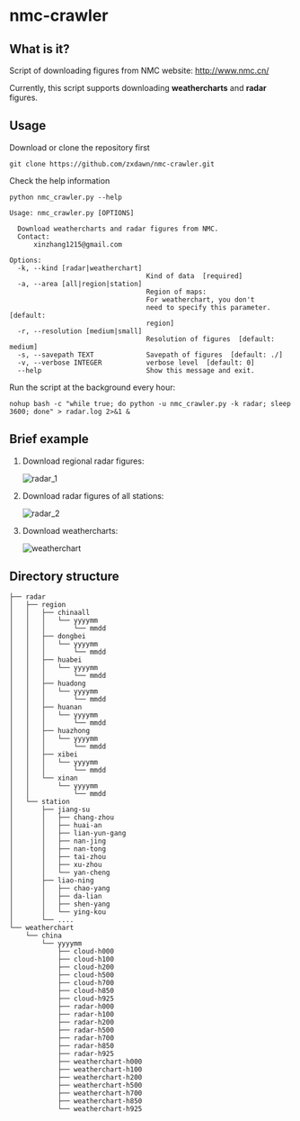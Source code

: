 # nmc-crawler
## What is it?

Script of downloading figures from NMC website: http://www.nmc.cn/

Currently, this script supports downloading **weathercharts** and **radar** figures.

## Usage

Download or clone the repository first

```
git clone https://github.com/zxdawn/nmc-crawler.git
```

Check the help information

```
python nmc_crawler.py --help
```
```
Usage: nmc_crawler.py [OPTIONS]

  Download weathercharts and radar figures from NMC.
  Contact:
      xinzhang1215@gmail.com

Options:
  -k, --kind [radar|weatherchart]
                                  Kind of data  [required]
  -a, --area [all|region|station]
                                  Region of maps: 
                                  For weatherchart, you don't
                                  need to specify this parameter.  [default:
                                  region]
  -r, --resolution [medium|small]
                                  Resolution of figures  [default: medium]
  -s, --savepath TEXT             Savepath of figures  [default: ./]
  -v, --verbose INTEGER           verbose level  [default: 0]
  --help                          Show this message and exit.
```

Run the script at the background every hour:
```
nohup bash -c "while true; do python -u nmc_crawler.py -k radar; sleep 3600; done" > radar.log 2>&1 &
```

## Brief example

1. Download regional radar figures:

   ![radar_1](https://github.com/zxdawn/nmc-crawler/raw/master/examples/radar_1.gif)

2. Download radar figures of all stations:

   ![radar_2](https://github.com/zxdawn/nmc-crawler/raw/master/examples/radar_2.gif)

3. Download weathercharts:

   ![weatherchart](https://github.com/zxdawn/nmc-crawler/raw/master/examples/weatherchart.gif)

## Directory structure

```
├── radar
│   ├── region
│   │   ├── chinaall
│   │   │   └── yyyymm
│   │   │       └── mmdd
│   │   ├── dongbei
│   │   │   └── yyyymm
│   │   │       └── mmdd
│   │   ├── huabei
│   │   │   └── yyyymm
│   │   │       └── mmdd
│   │   ├── huadong
│   │   │   └── yyyymm
│   │   │       └── mmdd
│   │   ├── huanan
│   │   │   └── yyyymm
│   │   │       └── mmdd
│   │   ├── huazhong
│   │   │   └── yyyymm
│   │   │       └── mmdd
│   │   ├── xibei
│   │   │   └── yyyymm
│   │   │       └── mmdd
│   │   └── xinan
│   │       └── yyyymm
│   │           └── mmdd
│   └── station
│       ├── jiang-su
│       │   ├── chang-zhou
│       │   ├── huai-an
│       │   ├── lian-yun-gang
│       │   ├── nan-jing
│       │   ├── nan-tong
│       │   ├── tai-zhou
│       │   ├── xu-zhou
│       │   └── yan-cheng
│       ├── liao-ning
│       │   ├── chao-yang
│       │   ├── da-lian
│       │   ├── shen-yang
│       │   └── ying-kou
│       └── ....
└── weatherchart
    └── china
        └── yyyymm
            ├── cloud-h000
            ├── cloud-h100
            ├── cloud-h200
            ├── cloud-h500
            ├── cloud-h700
            ├── cloud-h850
            ├── cloud-h925
            ├── radar-h000
            ├── radar-h100
            ├── radar-h200
            ├── radar-h500
            ├── radar-h700
            ├── radar-h850
            ├── radar-h925
            ├── weatherchart-h000
            ├── weatherchart-h100
            ├── weatherchart-h200
            ├── weatherchart-h500
            ├── weatherchart-h700
            ├── weatherchart-h850
            └── weatherchart-h925
```
